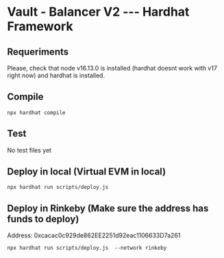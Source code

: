 # Vault - Balancer V2 --- Hardhat Framework

## Requeriments

Please, check that node v16.13.0 is installed (hardhat doesnt work with v17 right now) and hardhat is installed.


## Compile

```
npx hardhat compile
```


## Test

No test files yet


## Deploy in local (Virtual EVM in local)

```
npx hardhat run scripts/deploy.js
```


## Deploy in Rinkeby (Make sure the address has funds to deploy)

Address: 0xcacac0c929de862EE2251d92eac1106633D7a261

```
npx hardhat run scripts/deploy.js  --network rinkeby
```